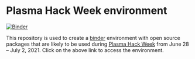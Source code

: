 # Plasma Hack Week environment

[![Binder](https://mybinder.org/badge_logo.svg)](https://mybinder.org/v2/gh/PlasmaPy/hack-week-2021/HEAD)

This repository is used to create a
[binder](https://binder.readthedocs.io/en/latest/)
environment with open source packages that are likely to be used
during [Plasma Hack Week](https://hack.plasmapy.org/) from
June 28 – July 2, 2021.  Click on the above link to access the
environment.
